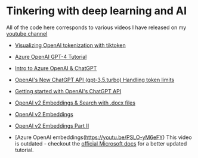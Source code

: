 # Tinkering with deep learning and AI

All of the code here corresponds to various videos I have released on my [youtube channel](https://www.youtube.com/channel/UCq_JMAyEmsmq1PUMpZRjFVg)

- [Visualizing OpenAI tokenization with tiktoken](https://youtu.be/Oxyg5I167b0)

- [Azure OpenAI GPT-4 Tutorial](https://www.youtube.com/watch?v=uCKH8bmPgFs)

- [Intro to Azure OpenAI & ChatGPT](https://youtu.be/jskenvwlnAI)

- [OpenAI's New ChatGPT API (gpt-3.5.turbo) Handling token limits](https://youtu.be/xkCzP4-YoNA)

- [Getting started with OpenAI's ChatGPT API](https://youtu.be/0l4UDn1p7gM)

- [OpenAI v2 Embeddings & Search with .docx files](https://youtu.be/H9nXtUkGL-U)

- [OpenAI v2 Embeddings](https://youtu.be/fODk-alDqWw)

- [OpenAI v2 Embeddings Part II](https://youtu.be/oQdgyGywfr4) 

- [Azure OpenAI embeddings(https://youtu.be/PSLO-yM6eFY) This video is outdated - checkout the [official Microsoft docs](https://learn.microsoft.com/azure/cognitive-services/openai/tutorials/embeddings?tabs=command-line) for a better updated tutorial.